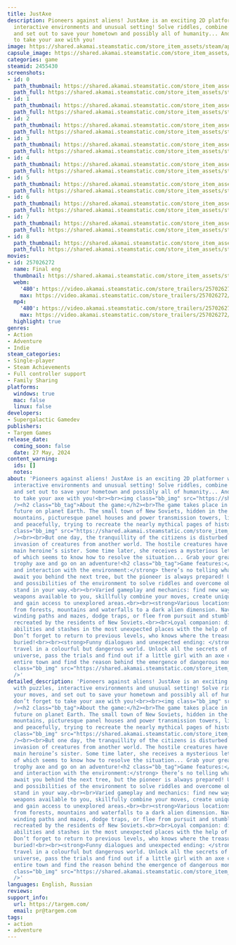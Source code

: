 ```yaml
---
title: JustAxe
description: Pioneers against aliens! JustAxe is an exciting 2D platformer with puzzles,
  interactive environments and unusual setting! Solve riddles, combine your moves,
  and set out to save your hometown and possibly all of humanity... And don’t forget
  to take your axe with you!
image: https://shared.akamai.steamstatic.com/store_item_assets/steam/apps/2455430/header.jpg?t=1732097643
capsule_image: https://shared.akamai.steamstatic.com/store_item_assets/steam/apps/2455430/capsule_231x87.jpg?t=1732097643
categories: game
steamid: 2455430
screenshots:
- id: 0
  path_thumbnail: https://shared.akamai.steamstatic.com/store_item_assets/steam/apps/2455430/ss_f0c6bb8f294c2a7ecb57af0bcb051884b65d8113.600x338.jpg?t=1732097643
  path_full: https://shared.akamai.steamstatic.com/store_item_assets/steam/apps/2455430/ss_f0c6bb8f294c2a7ecb57af0bcb051884b65d8113.1920x1080.jpg?t=1732097643
- id: 1
  path_thumbnail: https://shared.akamai.steamstatic.com/store_item_assets/steam/apps/2455430/ss_8db9d8c76d237ddda49c191804e38cd3c28649f1.600x338.jpg?t=1732097643
  path_full: https://shared.akamai.steamstatic.com/store_item_assets/steam/apps/2455430/ss_8db9d8c76d237ddda49c191804e38cd3c28649f1.1920x1080.jpg?t=1732097643
- id: 2
  path_thumbnail: https://shared.akamai.steamstatic.com/store_item_assets/steam/apps/2455430/ss_064cbe4ddee6550f8dbb1bad20a0540eabba6e98.600x338.jpg?t=1732097643
  path_full: https://shared.akamai.steamstatic.com/store_item_assets/steam/apps/2455430/ss_064cbe4ddee6550f8dbb1bad20a0540eabba6e98.1920x1080.jpg?t=1732097643
- id: 3
  path_thumbnail: https://shared.akamai.steamstatic.com/store_item_assets/steam/apps/2455430/ss_1aa1aa5e73f7cc326e97ac4b630e200d51af5f93.600x338.jpg?t=1732097643
  path_full: https://shared.akamai.steamstatic.com/store_item_assets/steam/apps/2455430/ss_1aa1aa5e73f7cc326e97ac4b630e200d51af5f93.1920x1080.jpg?t=1732097643
- id: 4
  path_thumbnail: https://shared.akamai.steamstatic.com/store_item_assets/steam/apps/2455430/ss_1f2257133ea0be62b4592c9056e413919f1948a6.600x338.jpg?t=1732097643
  path_full: https://shared.akamai.steamstatic.com/store_item_assets/steam/apps/2455430/ss_1f2257133ea0be62b4592c9056e413919f1948a6.1920x1080.jpg?t=1732097643
- id: 5
  path_thumbnail: https://shared.akamai.steamstatic.com/store_item_assets/steam/apps/2455430/ss_d3114e06f6e8b99744af9c0fb8f6bff48e87e75c.600x338.jpg?t=1732097643
  path_full: https://shared.akamai.steamstatic.com/store_item_assets/steam/apps/2455430/ss_d3114e06f6e8b99744af9c0fb8f6bff48e87e75c.1920x1080.jpg?t=1732097643
- id: 6
  path_thumbnail: https://shared.akamai.steamstatic.com/store_item_assets/steam/apps/2455430/ss_fa71e616e825872fa51ce78d143d1d1447360d85.600x338.jpg?t=1732097643
  path_full: https://shared.akamai.steamstatic.com/store_item_assets/steam/apps/2455430/ss_fa71e616e825872fa51ce78d143d1d1447360d85.1920x1080.jpg?t=1732097643
- id: 7
  path_thumbnail: https://shared.akamai.steamstatic.com/store_item_assets/steam/apps/2455430/ss_6319605d99a7212e5e33ce4e5ec0b33dd04a13e1.600x338.jpg?t=1732097643
  path_full: https://shared.akamai.steamstatic.com/store_item_assets/steam/apps/2455430/ss_6319605d99a7212e5e33ce4e5ec0b33dd04a13e1.1920x1080.jpg?t=1732097643
- id: 8
  path_thumbnail: https://shared.akamai.steamstatic.com/store_item_assets/steam/apps/2455430/ss_1c78793f363b042c3da5ec7f7a429005cefea8a2.600x338.jpg?t=1732097643
  path_full: https://shared.akamai.steamstatic.com/store_item_assets/steam/apps/2455430/ss_1c78793f363b042c3da5ec7f7a429005cefea8a2.1920x1080.jpg?t=1732097643
movies:
- id: 257026272
  name: Final eng
  thumbnail: https://shared.akamai.steamstatic.com/store_item_assets/steam/apps/257026272/movie.293x165.jpg?t=1716887994
  webm:
    '480': https://video.akamai.steamstatic.com/store_trailers/257026272/movie480_vp9.webm?t=1716887994
    max: https://video.akamai.steamstatic.com/store_trailers/257026272/movie_max_vp9.webm?t=1716887994
  mp4:
    '480': https://video.akamai.steamstatic.com/store_trailers/257026272/movie480.mp4?t=1716887994
    max: https://video.akamai.steamstatic.com/store_trailers/257026272/movie_max.mp4?t=1716887994
  highlight: true
genres:
- Action
- Adventure
- Indie
steam_categories:
- Single-player
- Steam Achievements
- Full controller support
- Family Sharing
platforms:
  windows: true
  mac: false
  linux: false
developers:
- Supergalactiс Gamedev
publishers:
- Targem Games
release_date:
  coming_soon: false
  date: 27 May, 2024
content_warning:
  ids: []
  notes:
about: 'Pioneers against aliens! JustAxe is an exciting 2D platformer with puzzles,
  interactive environments and unusual setting! Solve riddles, combine your moves,
  and set out to save your hometown and possibly all of humanity... And don’t forget
  to take your axe with you!<br><br><img class="bb_img" src="https://shared.akamai.steamstatic.com/store_item_assets/steam/apps/2455430/extras/1.gif?t=1732097643"
  /><h2 class="bb_tag">About the game:</h2><br>The game takes place in the distant
  future on planet Earth. The small town of New Soviets, hidden in the forest behind
  mountains, picturesque panel houses and power transmission towers, lives quietly
  and peacefully, trying to recreate the nearly mythical pages of history of the past.<br><br><img
  class="bb_img" src="https://shared.akamai.steamstatic.com/store_item_assets/steam/apps/2455430/extras/2.gif?t=1732097643"
  /><br><br>But one day, the tranquillity of the citizens is disturbed by a mysterious
  invasion of creatures from another world. The hostile creatures have kidnapped the
  main heroine’s sister. Some time later, she receives a mysterious letter, the author
  of which seems to know how to resolve the situation... Grab your great-grandfather’s
  trophy axe and go on an adventure!<h2 class="bb_tag">Game features:</h2><br><strong>Puzzles
  and interaction with the environment:</strong> there’s no telling what difficulties
  await you behind the next tree, but the pioneer is always prepared! Use the clues
  and possibilities of the environment to solve riddles and overcome obstacles that
  stand in your way.<br><br>Varied gameplay and mechanics: find new ways to use the
  weapons available to you, skillfully combine your moves, create unique tactics,
  and gain access to unexplored areas.<br><br><strong>Various locations:</strong>
  from forests, mountains and waterfalls to a dark alien dimension. Navigate through
  winding paths and mazes, dodge traps, or flee from pursuit and stumble upon artefacts
  recreated by the residents of New Soviets.<br><br>Loyal companion: discover new
  abilities and stashes in the most unexpected places with the help of a new friend.
  Don’t forget to return to previous levels, who knows where the treasure might be
  buried!<br><br><strong>Funny dialogues and unexpected ending: </strong>you will
  travel in a colourful but dangerous world. Unlock all the secrets of this amazing
  universe, pass the trials and find out if a little girl with an axe can save an
  entire town and find the reason behind the emergence of dangerous monsters?<br><br><img
  class="bb_img" src="https://shared.akamai.steamstatic.com/store_item_assets/steam/apps/2455430/extras/3.gif?t=1732097643"
  />'
detailed_description: 'Pioneers against aliens! JustAxe is an exciting 2D platformer
  with puzzles, interactive environments and unusual setting! Solve riddles, combine
  your moves, and set out to save your hometown and possibly all of humanity... And
  don’t forget to take your axe with you!<br><br><img class="bb_img" src="https://shared.akamai.steamstatic.com/store_item_assets/steam/apps/2455430/extras/1.gif?t=1732097643"
  /><h2 class="bb_tag">About the game:</h2><br>The game takes place in the distant
  future on planet Earth. The small town of New Soviets, hidden in the forest behind
  mountains, picturesque panel houses and power transmission towers, lives quietly
  and peacefully, trying to recreate the nearly mythical pages of history of the past.<br><br><img
  class="bb_img" src="https://shared.akamai.steamstatic.com/store_item_assets/steam/apps/2455430/extras/2.gif?t=1732097643"
  /><br><br>But one day, the tranquillity of the citizens is disturbed by a mysterious
  invasion of creatures from another world. The hostile creatures have kidnapped the
  main heroine’s sister. Some time later, she receives a mysterious letter, the author
  of which seems to know how to resolve the situation... Grab your great-grandfather’s
  trophy axe and go on an adventure!<h2 class="bb_tag">Game features:</h2><br><strong>Puzzles
  and interaction with the environment:</strong> there’s no telling what difficulties
  await you behind the next tree, but the pioneer is always prepared! Use the clues
  and possibilities of the environment to solve riddles and overcome obstacles that
  stand in your way.<br><br>Varied gameplay and mechanics: find new ways to use the
  weapons available to you, skillfully combine your moves, create unique tactics,
  and gain access to unexplored areas.<br><br><strong>Various locations:</strong>
  from forests, mountains and waterfalls to a dark alien dimension. Navigate through
  winding paths and mazes, dodge traps, or flee from pursuit and stumble upon artefacts
  recreated by the residents of New Soviets.<br><br>Loyal companion: discover new
  abilities and stashes in the most unexpected places with the help of a new friend.
  Don’t forget to return to previous levels, who knows where the treasure might be
  buried!<br><br><strong>Funny dialogues and unexpected ending: </strong>you will
  travel in a colourful but dangerous world. Unlock all the secrets of this amazing
  universe, pass the trials and find out if a little girl with an axe can save an
  entire town and find the reason behind the emergence of dangerous monsters?<br><br><img
  class="bb_img" src="https://shared.akamai.steamstatic.com/store_item_assets/steam/apps/2455430/extras/3.gif?t=1732097643"
  />'
languages: English, Russian
reviews:
support_info:
  url: https://targem.com/
  email: pr@targem.com
tags:
- action
- adventure
---
```

